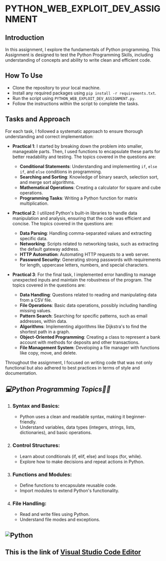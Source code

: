 # PYTHON_WEB_EXPLOIT_DEV_ASSIGNMENT

## Introduction
In this assignment, I explore the fundamentals of Python programming. This Assignment is designed to test the Python Programming Skills, including understanding of concepts and ability to write clean and efficient code.

## How To Use
- Clone the repository to your local machine.
- Install any required packages using `pip install -r requirements.txt`.
- Run the script using `PYTHON_WEB_EXPLOIT_DEV_ASSIGNMENT.py`.
- Follow the instructions within the script to complete the tasks.

## Tasks and Approach
For each task, I followed a systematic approach to ensure thorough understanding and correct implementation:


- **Practical 1**: I started by breaking down the problem into smaller, manageable parts. Then, I used functions to encapsulate these parts for better readability and testing. 
The topics covered in the questions are:

   - **Conditional Statements**: Understanding and implementing `if`, `else if`, and `else` conditions in programming.
   - **Searching and Sorting**: Knowledge of binary search, selection sort, and merge sort algorithms.
   - **Mathematical Operations**: Creating a calculator for square and cube operations.
   -  **Programming Tasks**: Writing a Python function for matrix multiplication.


- **Practical 2**: I utilized Python's built-in libraries to handle data manipulation and analysis, ensuring that the code was efficient and concise. 
The topics covered in the questions are:

   - **Data Parsing**: Handling comma-separated values and extracting specific data.
   - **Networking**: Scripts related to networking tasks, such as extracting the default gateway address.
   - **HTTP Automation**: Automating HTTP requests to a web server.
   - **Password Security**: Generating strong passwords with requirements for length, uppercase letters, numbers, and special characters.

- **Practical 3**: For the final task, I implemented error handling to manage unexpected inputs and maintain the robustness of the program.
The topics covered in the questions are:

   - **Data Handling**: Questions related to reading and manipulating data from a CSV file.
   - **File Operations**: Basic data operations, possibly including handling missing values.
   - **Pattern Search**: Searching for specific patterns, such as email addresses, within data.
   - **Algorithms**: Implementing algorithms like Dijkstra's to find the shortest path in a graph.
   - **Object-Oriented Programming**: Creating a class to represent a bank account with methods for deposits and other transactions.
   - **File Management System**: Developing a file manager with functions like copy, move, and delete.


Throughout the assignment, I focused on writing code that was not only functional but also adhered to best practices in terms of style and documentation.


## ***💻Python Programming Topics🧑‍💻***

1. ### **Syntax and Basics**:
   - Python uses a clean and readable syntax, making it beginner-friendly.
   - Understand variables, data types (integers, strings, lists, dictionaries), and basic operations.

2. ### **Control Structures**:
   - Learn about conditionals (if, elif, else) and loops (for, while).
   - Explore how to make decisions and repeat actions in Python.

3. ### **Functions and Modules**:
   - Define functions to encapsulate reusable code.
   - Import modules to extend Python's functionality.

4. ### **File Handling**:
   - Read and write files using Python.
   - Understand file modes and exceptions. 



## ![Python](https://www.pngall.com/wp-content/uploads/5/Python.png)
## This is the link of [Visual Studio Code Editor](https://code.visualstudio.com/)
